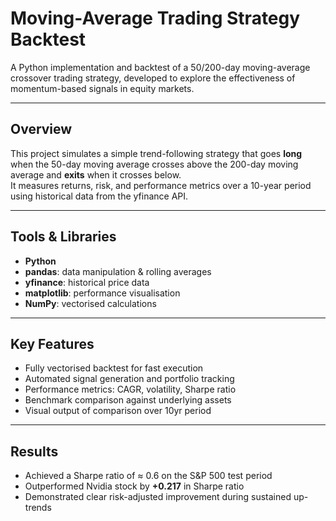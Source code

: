 # Moving-Average Trading Strategy Backtest

A Python implementation and backtest of a 50/200-day moving-average crossover trading strategy, developed to explore the effectiveness of momentum-based signals in equity markets.

---

## Overview
This project simulates a simple trend-following strategy that goes **long** when the 50-day moving average crosses above the 200-day moving average and **exits** when it crosses below.  
It measures returns, risk, and performance metrics over a 10-year period using historical data from the yfinance API.

---

## Tools & Libraries
- **Python**
- **pandas**: data manipulation & rolling averages  
- **yfinance**: historical price data  
- **matplotlib**: performance visualisation  
- **NumPy**: vectorised calculations

---

## Key Features
- Fully vectorised backtest for fast execution  
- Automated signal generation and portfolio tracking  
- Performance metrics: CAGR, volatility, Sharpe ratio  
- Benchmark comparison against underlying assets
- Visual output of comparison over 10yr period

---

## Results
- Achieved a Sharpe ratio of ≈ 0.6 on the S&P 500 test period  
- Outperformed Nvidia stock by **+0.217** in Sharpe ratio  
- Demonstrated clear risk-adjusted improvement during sustained up-trends
